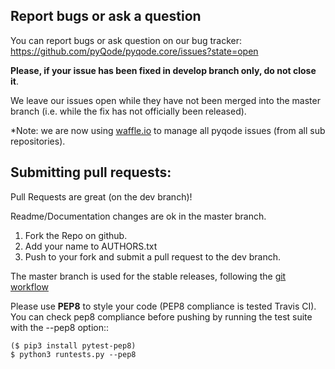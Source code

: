Report bugs or ask a question
-----------------------------

You can report bugs or ask question on our bug tracker: https://github.com/pyQode/pyqode.core/issues?state=open

**Please, if your issue has been fixed in develop branch only, do not close it**. 

We leave our issues open while they have not been merged into the master branch (i.e. while the fix has not officially been released).

*Note: we are now using [waffle.io](https://waffle.io/pyqode/pyqode.core) to manage all pyqode issues (from all
sub repositories).


Submitting pull requests:
-------------------------

Pull Requests are great (on the dev branch)!

Readme/Documentation changes are ok in the master branch.

   1) Fork the Repo on github.
   2) Add your name to AUTHORS.txt
   3) Push to your fork and submit a pull request to the dev branch.

The master branch is used for the stable releases, following the
[git workflow](http://nvie.com/posts/a-successful-git-branching-model/)

Please use **PEP8** to style your code (PEP8 compliance is tested Travis CI). You
can check pep8 compliance before pushing by running the test suite with the --pep8 option::

    ($ pip3 install pytest-pep8)
    $ python3 runtests.py --pep8

